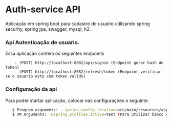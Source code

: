 # Auth-service API

Aplicação em spring boot para cadastro de usuário utilizando spring security, spring jpa, swagger, mysql, h2.

### Api Autenticação de usuario.

Essa aplicação contem os seguintes endpoints

		- (POST) http://localhost:8082/api/signin (Endpoint gerar hash do token) 
		- (POST) http://localhost:8082/refresh/token (Endpoint verificar se o usuario esta com token valido)
 
### Configuração da api

Para poder startar aplicação, colocar nas configurações o seguinte:

 ```sh
	$ Program arguments: --spring.config.location=src/main/resources/application.yml --spring.config.name=application.yml
	$ VM Arguments: -Dspring.profiles.active=test (Para utilizar banco em memoria) ou -Dspring.profiles.active=dev (utilizar banco mysql) 
 ````

